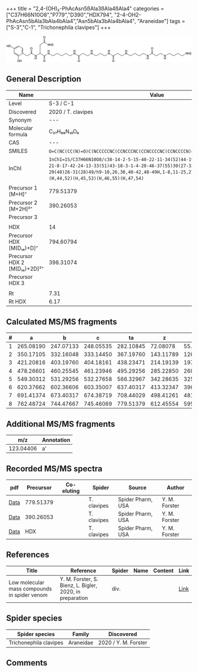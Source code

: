 +++
title = "2,4-(OH)₂-PhAcAsn5ßAla3ßAla4ßAla4"
categories = ["C37H66N10O8","P779","D390","HDX794",
"2-4-OH2-PhAcAsn5bAla3bAla4bAla4","Asn5bAla3bAla4bAla4",
"Araneidae"]
tags = ["S-3","C-1",
"Trichonephila clavipes"]
+++

![](/img/2-4-OH2-PhAcAsn5bAla3bAla4bAla4.png)

## General Description

| Name                       | Value              |
|----------------------------|--------------------|
| Level                      | S-3 / C-1          |
| Discovered                 | 2020 / T. clavipes |
| Synonym                    | ---                |
| Molecular formula          | C₃₇H₆₆N₁₀O₈                   |
| CAS                        | ---                |
| SMILES | `O=C(NC(CC(N)=O)C(NCCCCCNC(CCNCCCNC(CCNCCCCNC(CCNCCCCN)=O)=O)=O)=O)CC1=CC=C(O)C=C1O`  |
| InChI  | `InChI=1S/C37H66N10O8/c38-14-2-5-15-40-22-11-34(52)44-19-7-6-16-41-23-12-35(53)45-21-8-17-42-24-13-33(51)43-18-3-1-4-20-46-37(55)30(27-32(39)50)47-36(54)25-28-9-10-29(48)26-31(28)49/h9-10,26,30,40-42,48-49H,1-8,11-25,27,38H2,(H2,39,50)(H,43,51)(H,44,52)(H,45,53)(H,46,55)(H,47,54)`  |
|                            |                    |
| Precursor 1 [M+H]⁺       | 779.51379      |
| Precursor 2 [M+2H]²⁺        | 390.26053       |
| Precursor 3                |                    |
|                            |                    |
| HDX                        | 14                   |
| Precursor HDX   [M(D₁₄)+D]⁺   | 794.60794                   |
| Precursor HDX 2 [M(D₁₄)+2D]²⁺ | 398.31074                   |
| Precursor HDX 3            |                    |
|                            |                    |
| Rt                         | 7.31                   |
| Rt HDX                     | 6.17                   |

## Calculated MS/MS fragments

| # | a         | b         | c         | ta        | z         | y         | tz        |
|---|-----------|-----------|-----------|-----------|-----------|-----------|-----------|
| 1 | 265.08190 | 247.07133 | 248.05535 | 282.10845 | 72.08078 | 55.05423 | 89.10732 |
| 2 | 350.17105 | 332.16048 | 333.14450 | 367.19760 | 143.11789 | 126.09134 | 160.14444 |
| 3 | 421.20816 | 403.19760 | 404.18161 | 438.23471 | 214.19139 | 197.16484 | 231.21794 |
| 4 | 478.26601 | 460.25545 | 461.23946 | 495.29256 | 285.22850 | 268.20195 | 302.25505 |
| 5 | 549.30312 | 531.29256 | 532.27658 | 566.32967 | 342.28635 | 325.25980 | 359.31290 |
| 6 | 620.37662 | 602.36606 | 603.35007 | 637.40317 | 413.32347 | 396.29692 | 430.35001 |
| 7 | 691.41374 | 673.40317 | 674.38719 | 708.44029 | 498.41261 | 481.38607 | 515.43916 |
| 8 | 762.48724 | 744.47667 | 745.46069 | 779.51379 | 612.45554 | 595.42899 | 629.48209 |

## Additional MS/MS fragments

| m/z       | Annotation |
|-----------|------------|
| 123.04406 | a'         |

## Recorded MS/MS spectra

| pdf                                             | Precursor | Co-eluting | Spider      | Source                       | Author        |
|-------------------------------------------------|-----------|------------|-------------|------------------------------|---------------|
| [Data](/pdf/N-clavipes/779_2-4-OH2-PhAcAsn5bAla3bAla4bAla4_Nc.pdf) | 779.51379 |           | T. clavipes | Spider Pharm, USA | Y. M. Forster |
| [Data](/pdf/N-clavipes/779_2-4-OH2-PhAcAsn5bAla3bAla4bAla4_Nc_2.pdf) | 390.26053 |           | T. clavipes | Spider Pharm, USA | Y. M. Forster |
| [Data](/pdf/N-clavipes/779_2-4-OH2-PhAcAsn5bAla3bAla4bAla4_Nc_HDX.pdf) | HDX |           | T. clavipes | Spider Pharm, USA | Y. M. Forster |


## References

| Title | Reference | Spider | Name | Content | Link |
|-------|-----------|--------|------|---------|------|
| Low molecular mass compounds in spider venom      | Y. M. Forster, S. Bienz, L. Bigler, 2020, in preparation          | div.       |   |   | [Link](unknown) |

## Spider species

| Spider species     | Family     | Discovered           |
|--------------------|------------|----------------------|
| Trichonephila clavipes | Araneidae | 2020 / Y. M. Forster |


## Comments
